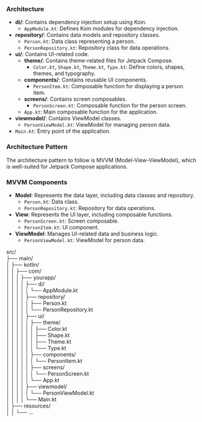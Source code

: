 ### Architecture

- **di/**: Contains dependency injection setup using Koin.
    - `AppModule.kt`: Defines Koin modules for dependency injection.
- **repository/**: Contains data models and repository classes.
    - `Person.kt`: Data class representing a person.
    - `PersonRepository.kt`: Repository class for data operations.
- **ui/**: Contains UI-related code.
    - **theme/**: Contains theme-related files for Jetpack Compose.
        - `Color.kt`, `Shape.kt`, `Theme.kt`, `Type.kt`: Define colors, shapes, themes, and typography.
    - **components/**: Contains reusable UI components.
        - `PersonItem.kt`: Composable function for displaying a person item.
    - **screens/**: Contains screen composables.
        - `PersonScreen.kt`: Composable function for the person screen.
    - `App.kt`: Main composable function for the application.
- **viewmodel/**: Contains ViewModel classes.
    - `PersonViewModel.kt`: ViewModel for managing person data.
- `Main.kt`: Entry point of the application.

### Architecture Pattern

The architecture pattern to follow is MVVM (Model-View-ViewModel), which is well-suited for Jetpack Compose
applications.

### MVVM Components

- **Model**: Represents the data layer, including data classes and repository.
    - `Person.kt`: Data class.
    - `PersonRepository.kt`: Repository for data operations.
- **View**: Represents the UI layer, including composable functions.
    - `PersonScreen.kt`: Screen composable.
    - `PersonItem.kt`: UI component.
- **ViewModel**: Manages UI-related data and business logic.
    - `PersonViewModel.kt`: ViewModel for person data.

<p class="has-line-data" data-line-start="1" data-line-end="27">src/<br>
├── main/<br>
│   ├── kotlin/<br>
│   │   ├── com/<br>
│   │   │   ├── yourapp/<br>
│   │   │   │   ├── di/<br>
│   │   │   │   │   └── AppModule.kt<br>
│   │   │   │   ├── repository/<br>
│   │   │   │   │   ├── Person.kt<br>
│   │   │   │   │   └── PersonRepository.kt<br>
│   │   │   │   ├── ui/<br>
│   │   │   │   │   ├── theme/<br>
│   │   │   │   │   │   ├── Color.kt<br>
│   │   │   │   │   │   ├── Shape.kt<br>
│   │   │   │   │   │   ├── Theme.kt<br>
│   │   │   │   │   │   └── Type.kt<br>
│   │   │   │   │   ├── components/<br>
│   │   │   │   │   │   └── PersonItem.kt<br>
│   │   │   │   │   ├── screens/<br>
│   │   │   │   │   │   └── PersonScreen.kt<br>
│   │   │   │   │   └── App.kt<br>
│   │   │   │   ├── viewmodel/<br>
│   │   │   │   │   └── PersonViewModel.kt<br>
│   │   │   │   └── Main.kt<br>
│   ├── resources/<br>
│   │   └── …</p>
